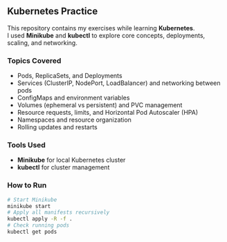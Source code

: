 ## Kubernetes Practice

This repository contains my exercises while learning **Kubernetes**.  
I used **Minikube** and **kubectl** to explore core concepts, deployments, scaling, and networking.

### Topics Covered

- Pods, ReplicaSets, and Deployments
- Services (ClusterIP, NodePort, LoadBalancer) and networking between pods
- ConfigMaps and environment variables
- Volumes (ephemeral vs persistent) and PVC management
- Resource requests, limits, and Horizontal Pod Autoscaler (HPA)
- Namespaces and resource organization
- Rolling updates and restarts

### Tools Used

- **Minikube** for local Kubernetes cluster
- **kubectl** for cluster management

### How to Run

```bash
# Start Minikube
minikube start
# Apply all manifests recursively
kubectl apply -R -f .
# Check running pods
kubectl get pods
```
